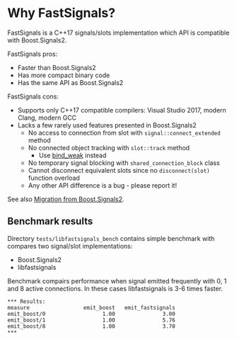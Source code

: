# Why FastSignals?

FastSignals is a C++17 signals/slots implementation which API is compatible with Boost.Signals2.

FastSignals pros:

* Faster than Boost.Signals2
* Has more compact binary code
* Has the same API as Boost.Signals2

FastSignals cons:

* Supports only C++17 compatible compilers: Visual Studio 2017, modern Clang, modern GCC
* Lacks a few rarely used features presented in Boost.Signals2
    * No access to connection from slot with `signal::connect_extended` method
    * No connected object tracking with `slot::track` method
        * Use [bind_weak](bind_weak.md) instead
    * No temporary signal blocking with `shared_connection_block` class
    * Cannot disconnect equivalent slots since no `disconnect(slot)` function overload
    * Any other API difference is a bug - please report it!

See also [Migration from Boost.Signals2](migration-from-boost-signals2.md).

## Benchmark results

Directory `tests/libfastsignals_bench` contains simple benchmark with compares two signal/slot implementations:

* Boost.Signals2
* libfastsignals

Benchmark compairs performance when signal emitted frequently with 0, 1 and 8 active connections. In these cases libfastsignals is 3-6 times faster.

```
*** Results:
measure                 emit_boost   emit_fastsignals
emit_boost/0                  1.00               3.00
emit_boost/1                  1.00               5.76
emit_boost/8                  1.00               3.70
***
```
